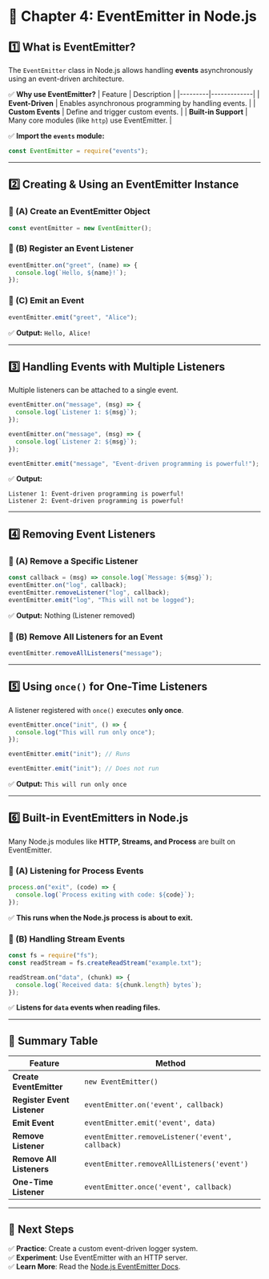 # **📌 Chapter 4: EventEmitter in Node.js**

## **1️⃣ What is EventEmitter?**

The `EventEmitter` class in Node.js allows handling **events** asynchronously using an event-driven architecture.

✅ **Why use EventEmitter?**
| Feature | Description |
|---------|-------------|
| **Event-Driven** | Enables asynchronous programming by handling events. |
| **Custom Events** | Define and trigger custom events. |
| **Built-in Support** | Many core modules (like `http`) use EventEmitter. |

✅ **Import the `events` module:**

```js
const EventEmitter = require("events");
```

---

## **2️⃣ Creating & Using an EventEmitter Instance**

### **📌 (A) Create an EventEmitter Object**

```js
const eventEmitter = new EventEmitter();
```

### **📌 (B) Register an Event Listener**

```js
eventEmitter.on("greet", (name) => {
  console.log(`Hello, ${name}!`);
});
```

### **📌 (C) Emit an Event**

```js
eventEmitter.emit("greet", "Alice");
```

✅ **Output:** `Hello, Alice!`

---

## **3️⃣ Handling Events with Multiple Listeners**

Multiple listeners can be attached to a single event.

```js
eventEmitter.on("message", (msg) => {
  console.log(`Listener 1: ${msg}`);
});

eventEmitter.on("message", (msg) => {
  console.log(`Listener 2: ${msg}`);
});

eventEmitter.emit("message", "Event-driven programming is powerful!");
```

✅ **Output:**

```
Listener 1: Event-driven programming is powerful!
Listener 2: Event-driven programming is powerful!
```

---

## **4️⃣ Removing Event Listeners**

### **📌 (A) Remove a Specific Listener**

```js
const callback = (msg) => console.log(`Message: ${msg}`);
eventEmitter.on("log", callback);
eventEmitter.removeListener("log", callback);
eventEmitter.emit("log", "This will not be logged");
```

✅ **Output:** Nothing (Listener removed)

### **📌 (B) Remove All Listeners for an Event**

```js
eventEmitter.removeAllListeners("message");
```

---

## **5️⃣ Using `once()` for One-Time Listeners**

A listener registered with `once()` executes **only once**.

```js
eventEmitter.once("init", () => {
  console.log("This will run only once");
});

eventEmitter.emit("init"); // Runs

eventEmitter.emit("init"); // Does not run
```

✅ **Output:** `This will run only once`

---

## **6️⃣ Built-in EventEmitters in Node.js**

Many Node.js modules like **HTTP, Streams, and Process** are built on EventEmitter.

### **📌 (A) Listening for Process Events**

```js
process.on("exit", (code) => {
  console.log(`Process exiting with code: ${code}`);
});
```

✅ **This runs when the Node.js process is about to exit.**

### **📌 (B) Handling Stream Events**

```js
const fs = require("fs");
const readStream = fs.createReadStream("example.txt");

readStream.on("data", (chunk) => {
  console.log(`Received data: ${chunk.length} bytes`);
});
```

✅ **Listens for `data` events when reading files.**

---

## **📌 Summary Table**

| Feature                     | Method                                           |
| --------------------------- | ------------------------------------------------ |
| **Create EventEmitter**     | `new EventEmitter()`                             |
| **Register Event Listener** | `eventEmitter.on('event', callback)`             |
| **Emit Event**              | `eventEmitter.emit('event', data)`               |
| **Remove Listener**         | `eventEmitter.removeListener('event', callback)` |
| **Remove All Listeners**    | `eventEmitter.removeAllListeners('event')`       |
| **One-Time Listener**       | `eventEmitter.once('event', callback)`           |

---

## **🚀 Next Steps**

✅ **Practice**: Create a custom event-driven logger system.  
✅ **Experiment**: Use EventEmitter with an HTTP server.  
✅ **Learn More**: Read the [Node.js EventEmitter Docs](https://nodejs.org/api/events.html).
